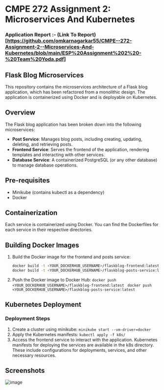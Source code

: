 # CMPE 272 Assignment 2: Microservices And Kubernetes
### Application Report :- (Link To Report)[https://github.com/omkarnagarkar55/CMPE--272-Assignment-2--Microservices-And-Kubernetes/blob/main/ESP%20Assignment%202%20-%20Team%20Yoda.pdf]
## Flask Blog Microservices
This repository contains the microservices architecture of a Flask blog application, which has been refactored from a monolithic design. The application is containerized using Docker and is deployable on Kubernetes.

## Overview
The Flask blog application has been broken down into the following microservices:
- **Post Service**: Manages blog posts, including creating, updating, deleting, and retrieving posts.
- **Frontend Service**: Serves the frontend of the application, rendering templates and interacting with other services.
- **Database Service**: A containerized PostgreSQL (or any other database) to manage database operations.

## Pre-requisites
- Minikube (contains kubectl as a dependency)
- Docker

## Containerization
Each service is containerized using Docker. You can find the Dockerfiles for each service in their respective directories.

## Building Docker Images
1. Build the Docker image for the frontend and posts service:
   ```sh
   docker build -t <YOUR_DOCKERHUB_USERNAME>/flaskblog-frontend:latest -f Dockerfile-frontend
   docker build -t <YOUR_DOCKERHUB_USERNAME>/flaskblog-posts-service:latest -f Dockerfile-posts-service
   
2. Push the Docker image to Docker Hub:
   ```docker push <YOUR_DOCKERHUB_USERNAME>/flaskblog-frontend:latest ```
   ```docker push <YOUR_DOCKERHUB_USERNAME>/flaskblog-posts-service:latest```

## Kubernetes Deployment

### Deployment Steps
1. Create a cluster using minikube: ```minikube start --vm-driver=docker```
2. Apply the Kubernetes manifests: ```kubectl apply -f k8s/```
3. Access the frontend service to interact with the application.
Kubernetes manifests for deploying the services are available in the k8s directory. These include configurations for deployments, services, and other necessary resources.

## Screenshots

![image](https://github.com/omkarnagarkar55/CMPE--272-Assignment-2--Microservices-And-Kubernetes/assets/60735358/621c807c-2732-4460-89e3-57f76c4f7508)


